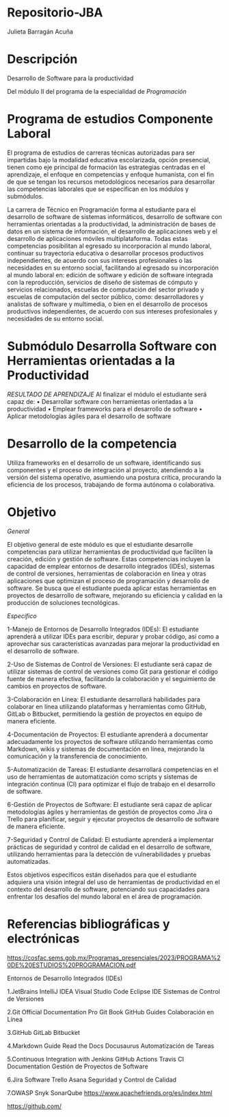 # Repositorio-JBA
Julieta Barragán Acuña
# Descripción
Desarrollo de Software para la productividad

Del módulo II del programa de la especialidad de _Programación_

# Programa de estudios Componente Laboral
El programa de estudios de carreras técnicas autorizadas para ser impartidas bajo la modalidad educativa escolarizada,
opción presencial, tienen como eje principal de formación las estrategias centradas en el aprendizaje, el enfoque en competencias y
enfoque humanista, con el fin de que se tengan los recursos metodológicos necesarios para desarrollar las competencias laborales que
se especifican en los módulos y submódulos.

La carrera de Técnico en Programación forma al estudiante para el desarrollo de software de sistemas informáticos, desarrollo de software
con herramientas orientadas a la productividad, la administración de bases de datos en un sistema de información, el desarrollo de
aplicaciones web y el desarrollo de aplicaciones móviles multiplataforma. Todas estas competencias posibilitan al egresado su
incorporación al mundo laboral, continuar su trayectoria educativa o desarrollar procesos productivos independientes, de acuerdo con
sus intereses profesionales o las necesidades en su entorno social, facilitando al egresado su incorporación al mundo laboral en: edición
de software y edición de software integrada con la reproducción, servicios de diseño de sistemas de cómputo y servicios relacionados,
escuelas de computación del sector privado y escuelas de computación del sector público, como: desarrolladores y analistas de software
y multimedia, o bien en el desarrollo de procesos productivos independientes, de acuerdo con sus intereses profesionales y necesidades
de su entorno social.

# Submódulo Desarrolla Software con Herramientas orientadas a la Productividad
_RESULTADO DE APRENDIZAJE_
Al finalizar el módulo el estudiante será capaz de:
• Desarrollar software con herramientas orientadas a la productividad
• Emplear frameworks para el desarrollo de software
• Aplicar metodologías ágiles para el desarrollo de software

# Desarrollo de la competencia
Utiliza frameworks en el desarrollo
de un software, identificando sus
componentes y el proceso de
integración al proyecto, atendiendo
a la versión del sistema operativo,
asumiendo una postura crítica,
procurando la eficiencia de los
procesos, trabajando de forma
autónoma o colaborativa.

# Objetivo
_General_

El objetivo general de este módulo es que el estudiante desarrolle competencias para utilizar herramientas de productividad que faciliten la creación, edición y gestión de software. Estas competencias incluyen la capacidad de emplear entornos de desarrollo integrados (IDEs), sistemas de control de versiones, herramientas de colaboración en línea y otras aplicaciones que optimizan el proceso de programación y desarrollo de software. Se busca que el estudiante pueda aplicar estas herramientas en proyectos de desarrollo de software, mejorando su eficiencia y calidad en la producción de soluciones tecnológicas.

_Específico_

1-Manejo de Entornos de Desarrollo Integrados (IDEs): El estudiante aprenderá a utilizar IDEs para escribir, depurar y probar código, así como a aprovechar sus características avanzadas para mejorar la productividad en el desarrollo de software.

2-Uso de Sistemas de Control de Versiones: El estudiante será capaz de utilizar sistemas de control de versiones como Git para gestionar el código fuente de manera efectiva, facilitando la colaboración y el seguimiento de cambios en proyectos de software.

3-Colaboración en Línea: El estudiante desarrollará habilidades para colaborar en línea utilizando plataformas y herramientas como GitHub, GitLab o Bitbucket, permitiendo la gestión de proyectos en equipo de manera eficiente.

4-Documentación de Proyectos: El estudiante aprenderá a documentar adecuadamente los proyectos de software utilizando herramientas como Markdown, wikis y sistemas de documentación en línea, mejorando la comunicación y la transferencia de conocimiento.

5-Automatización de Tareas: El estudiante desarrollará competencias en el uso de herramientas de automatización como scripts y sistemas de integración continua (CI) para optimizar el flujo de trabajo en el desarrollo de software.

6-Gestión de Proyectos de Software: El estudiante será capaz de aplicar metodologías ágiles y herramientas de gestión de proyectos como Jira o Trello para planificar, seguir y ejecutar proyectos de desarrollo de software de manera eficiente.

7-Seguridad y Control de Calidad: El estudiante aprenderá a implementar prácticas de seguridad y control de calidad en el desarrollo de software, utilizando herramientas para la detección de vulnerabilidades y pruebas automatizadas.

Estos objetivos específicos están diseñados para que el estudiante adquiera una visión integral del uso de herramientas de productividad en el contexto del desarrollo de software, potenciando sus capacidades para enfrentar los desafíos del mundo laboral en el área de programación.

# Referencias bibliográficas y electrónicas

https://cosfac.sems.gob.mx/Programas_presenciales/2023/PROGRAMA%20DE%20ESTUDIOS%20PROGRAMACION.pdf

Entornos de Desarrollo Integrados (IDEs)

1.JetBrains IntelliJ IDEA
Visual Studio Code
Eclipse IDE
Sistemas de Control de Versiones

2.Git Official Documentation
Pro Git Book
GitHub Guides
Colaboración en Línea

3.GitHub
GitLab
Bitbucket

4.Markdown Guide
Read the Docs
Docusaurus
Automatización de Tareas

5.Continuous Integration with Jenkins
GitHub Actions
Travis CI Documentation
Gestión de Proyectos de Software

6.Jira Software
Trello
Asana
Seguridad y Control de Calidad

7.OWASP
Snyk
SonarQube
https://www.apachefriends.org/es/index.html

https://github.com/


